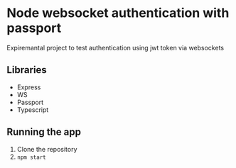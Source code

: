 # Node websocket authentication with passport

Expiremantal project to test authentication using jwt token via websockets

## Libraries

* Express
* WS
* Passport
* Typescript

## Running the app

1. Clone the repository
2. `npm start`
